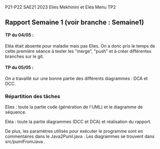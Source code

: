 P21-P22 SAE21 2023
Elies Mekhinini et Eléa Menu TP2

Rapport Semaine 1
(voir branche : Semaine1)
---

#### TP du 04/05 :

Eléa était absente pour maladie mais pas Elies.
On a donc pris le temps de cette première séance à tester les "merge", "push"
et à créer différentes branches sur le git.

#### TP du 05/05 :
On a travaillé sur une bonne partie des différents diagrammes : DCA et DCC.

### Répartition des tâches

Elies : toute la partie code (génération de l'UML) et le diagramme de séquence.

Eléa  : toute la partie diagrammes (DCC et DCA) et réalisation du rapport. 

De plus, les paramètres utilisés pour exécuter le programme sont en commentaires dans le Java2Puml.java .
Les diagrammes se trouvent dans src/pumlFromJava .



